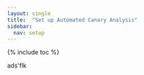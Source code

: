 ```yaml
---
layout: single
title:  "Set up Automated Canary Analysis"
sidebar:
  nav: setup
---
```


{% include toc %}


ads'flk
